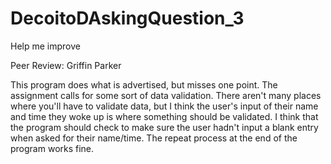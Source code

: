 # DecoitoDAskingQuestion_3
Help me improve

Peer Review: Griffin Parker

This program does what is advertised, but misses one point. The assignment calls for some sort of data validation.
There aren't many places where you'll have to validate data, but I think the user's input of their name and time they woke up
is where something should be validated. I think that the program should check to make sure the user hadn't input a blank entry when asked for their name/time. The repeat process at the end of the program works fine.
